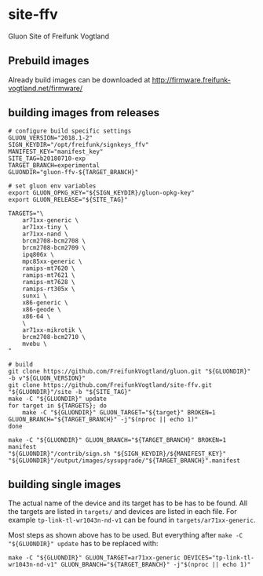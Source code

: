 # site-ffv
Gluon Site of Freifunk Vogtland

## Prebuild images

Already build images can be downloaded at http://firmware.freifunk-vogtland.net/firmware/

## building images from releases

    # configure build specific settings
    GLUON_VERSION="2018.1-2"
    SIGN_KEYDIR="/opt/freifunk/signkeys_ffv"
    MANIFEST_KEY="manifest_key"
    SITE_TAG=b20180710-exp
    TARGET_BRANCH=experimental
    GLUONDIR="gluon-ffv-${TARGET_BRANCH}"
    
    # set gluon env variables
    export GLUON_OPKG_KEY="${SIGN_KEYDIR}/gluon-opkg-key"
    export GLUON_RELEASE="${SITE_TAG}"
    
    TARGETS="\
        ar71xx-generic \
        ar71xx-tiny \
        ar71xx-nand \
        brcm2708-bcm2708 \
        brcm2708-bcm2709 \
        ipq806x \
        mpc85xx-generic \
        ramips-mt7620 \
        ramips-mt7621 \
        ramips-mt7628 \
        ramips-rt305x \
        sunxi \
        x86-generic \
        x86-geode \
        x86-64 \
        \
        ar71xx-mikrotik \
        brcm2708-bcm2710 \
        mvebu \
    "
    
    # build
    git clone https://github.com/FreifunkVogtland/gluon.git "${GLUONDIR}" -b v"${GLUON_VERSION}"
    git clone https://github.com/FreifunkVogtland/site-ffv.git "${GLUONDIR}"/site -b "${SITE_TAG}"
    make -C "${GLUONDIR}" update
    for target in ${TARGETS}; do
        make -C "${GLUONDIR}" GLUON_TARGET="${target}" BROKEN=1 GLUON_BRANCH="${TARGET_BRANCH}" -j"$(nproc || echo 1)"
    done
    
    make -C "${GLUONDIR}" GLUON_BRANCH="${TARGET_BRANCH}" BROKEN=1 manifest
    "${GLUONDIR}"/contrib/sign.sh "${SIGN_KEYDIR}/${MANIFEST_KEY}" "${GLUONDIR}"/output/images/sysupgrade/"${TARGET_BRANCH}".manifest

## building single images

The actual name of the device and its target has to be has to be found. All
the targets are listed in `targets/` and devices are listed in each file.
For example `tp-link-tl-wr1043n-nd-v1` can be found in
`targets/ar71xx-generic`.

Most steps as shown above has to be used. But everything after
`make -C "${GLUONDIR}" update` has to be replaced with:

    make -C "${GLUONDIR}" GLUON_TARGET=ar71xx-generic DEVICES="tp-link-tl-wr1043n-nd-v1" GLUON_BRANCH="${TARGET_BRANCH}" -j"$(nproc || echo 1)"
